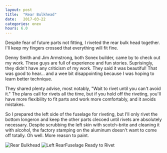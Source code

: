 ```yaml
---
layout: post
title:  "Rear Bulkhead"
date:   2017-03-22 
categories: onex
hours: 6.0
---
```


Despite fear of future parts not fitting, I riveted the rear bulk head together.  I'll keep my fingers crossed that everything will fit fine.

Denny Smith and Jim Armstrong, both Sonex builder, came by to check out my work.  These guys are full of experience and fun stories.  Suprisingly, they didn't have any criticism of my work.  They said it was beautiful!  That was good to hear... and a wee bit disappointing because I was hoping to learn better technique.

They shared plenty advise, most notably, "Wait to rivet until you can't avoid it."  The plans call for rivets all the time, but if you hold off the riveting, you'll have more flexibility to fit parts and work more comfortably, and it avoids mistakes.
 
So I prepared the left side of the fuselage for riveting, but I'll only rivet the bottom longeron and keep the other parts clecoed until rivets are absolutely necessary.  Despite scrubbing the left skin with scotch-brite and cleaning it with alcohol, the factory stamping on the aluminum doesn't want to come off totally.  Oh well.  More reason to paint. 

![Rear Bulkhead](/onex/img/2017-03-22/1.jpg)
![Left RearFuselage Ready to Rivet](/onex/img/2017-03-22/2.jpg)
